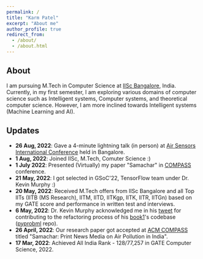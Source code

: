```yaml
---
permalink: /
title: "Karm Patel"
excerpt: "About me"
author_profile: true
redirect_from: 
  - /about/
  - /about.html
---
```


## About
I am pursuing M.Tech in Computer Science at [IISc Bangalore]((https://iisc.ac.in/) ), India. Currently, in my first semester, I am exploring various domains of computer science such as Intelligent systems, Computer systems, and theoretical computer science. However, I am more inclined towards Intelligent systems (Machine Learning and AI).

<!-- Previously, I was a **GSoC'22 contributor** (TensorFlow team) under mentors [Dr. Kevin Murphy](https://www.cs.ubc.ca/~murphyk/) and [Prof. Nipun Batra](https://nipunbatra.github.io/). Where I explored the algorithms of probabilistic machine learning and contributed to [pyprobml](https://github.com/probml/pyprobml) repo. This repo contains source code to reproduce the figure in [books](https://probml.github.io/pml-book/) written by Dr. Kevin Murphy. Where I have contributed in converting existing code from other Python frameworks (Torch, Pymc, etc) to JAX ([example PR](https://github.com/probml/pyprobml/issues/694#issuecomment-1095150779)), improving figures quality ([example PR](https://github.com/probml/pyprobml/pull/713)), and refactoring the codebase ([example PR](https://github.com/probml/pyprobml/pull/807)) to manage pyprobml repo efficiently. -->

## Updates
- **26 Aug, 2022**: Gave a 4-minute lightning talk (in person) at [Air Sensors International Conference](https://airquality.ucdavis.edu/events/2022-asic) held in Bangalore.
- **1 Aug, 2022**: Joined IISc, M.Tech, Comuter Science :)
- **1 July 2022**: Presented (Virtually)  my paper "Samachar" in [COMPASS](https://compass.acm.org/) conference. 
- **21 May, 2022**: I got selected in GSoC'22, TensorFlow team under Dr. Kevin Murphy :)
- **20 May, 2022**: Received M.Tech offers from IISc Bangalore and all Top IITs (IITB (MS Research), IITM, IITD, IITKgp, IITK, IITR, IITGn) based on my GATE score and performance in written test and interviews.
- **6 May, 2022**: Dr. Kevin Murphy acknowledged me in his [tweet](https://twitter.com/sirbayes/status/1522450760029511683) for contributing to the refactoring process of his [book1](https://probml.github.io/pml-book/book1.html)'s codebase ([pyprobml](https://github.com/probml/pyprobml) repo).   
- **26 April, 2022**: Our research paper got accepted at [ACM COMPASS](https://compass.acm.org/) titled "Samachar: Print News Media on Air Pollution in India". 
- **17 Mar, 2022**: Achieved All India Rank - 128/77,257 in GATE Computer Science, 2022.
